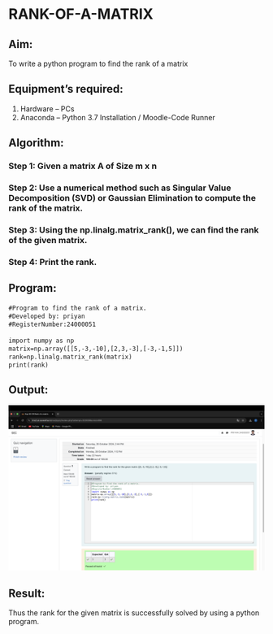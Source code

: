 # RANK-OF-A-MATRIX
## Aim:
To write a python program to find the rank of a matrix
## Equipment’s required:
1. 	Hardware – PCs
2. 	Anaconda – Python 3.7 Installation / Moodle-Code Runner
## Algorithm:
### Step 1: Given a matrix A of Size m x n
### Step 2: Use a numerical method such as Singular Value Decomposition (SVD) or Gaussian Elimination to compute the rank of the matrix.
### Step 3: Using the np.linalg.matrix_rank(), we can find the rank of the given matrix.
### Step 4: Print the rank.
## Program:
```
#Program to find the rank of a matrix.
#Developed by: priyan
#RegisterNumber:24000051

import numpy as np
matrix=np.array([[5,-3,-10],[2,3,-3],[-3,-1,5]])
rank=np.linalg.matrix_rank(matrix)
print(rank)
```

## Output:
![output](./PNG1.png)

## Result:
Thus the rank for the given matrix is successfully solved by  using a python program.